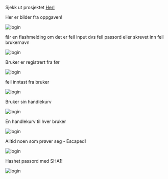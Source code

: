 Sjekk ut prosjektet <a href="http://data1.hib.no:9090/Dat104_Oblig_01_Handleliste_Gr05/" > Her! </a>

<p>Her er bilder fra oppgaven! </p>

![login](https://github.com/h181221/h181221.github.io/blob/master/dat104/login.JPG)
<p>får en flashmelding om det er feil input dvs feil passord eller skrevet inn feil brukernavn</p>

![login](https://github.com/h181221/h181221.github.io/blob/master/dat104/flash.JPG)

<p>Bruker er registrert fra før</p>

![login](https://github.com/h181221/h181221.github.io/blob/master/dat104/eksisterendeBruker.JPG)

<p>feil inntast fra bruker</p>

![login](https://github.com/h181221/h181221.github.io/blob/master/dat104/registrer.JPG)

<p>Bruker sin handlekurv</p>

![login](https://github.com/h181221/h181221.github.io/blob/master/dat104/pedersinliste.JPG)

<p>En handlekurv til hver bruker</p

![login](https://github.com/h181221/h181221.github.io/blob/master/dat104/olavsinliste.JPG)

<p>Alltid noen som prøver seg - Escaped!</p>

![login](https://github.com/h181221/h181221.github.io/blob/master/dat104/escaped.JPG)

<p>Hashet passord med SHA1!</p>

![login](https://github.com/h181221/h181221.github.io/blob/master/dat104/hashetpassord.JPG)
